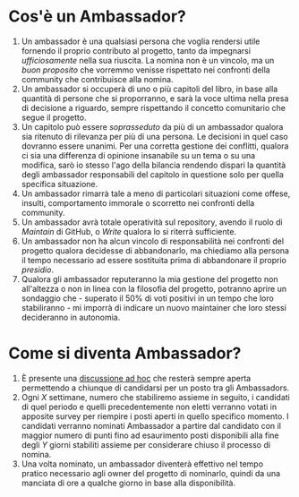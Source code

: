 # Cos'è un Ambassador?

1. Un ambassador è una qualsiasi persona che voglia rendersi utile fornendo il proprio contributo al progetto, tanto da impegnarsi _ufficiosamente_ nella sua riuscita. La nomina non è un vincolo, ma un _buon proposito_ che vorremmo venisse rispettato nei confronti della community che contribuisce alla nomina.
2. Un ambassador si occuperà di uno o più capitoli del libro, in base alla quantità di persone che si proporranno, e sarà la voce ultima nella presa di decisione a riguardo, sempre rispettando il concetto comunitario che segue il progetto.
3. Un capitolo può essere _soprasseduto_ da più di un ambassador qualora sia ritenuto di rilevanza per più di una persona. Le decisioni in quel caso dovranno essere unanimi. Per una corretta gestione dei conflitti, qualora ci sia una differenza di opinione insanabile su un tema o su una modifica, sarò io stesso l'ago della bilancia rendendo dispari la quantità degli ambassador responsabili del capitolo in questione solo per quella specifica situazione.
4. Un ambassador rimarrà tale a meno di particolari situazioni come offese, insulti, comportamento immorale o scorretto nei confronti della community.
5. Un ambassador avrà totale operatività sul repository, avendo il ruolo di _Maintain_ di GitHub, o _Write_ qualora lo si riterrà sufficiente.
6. Un ambassador non ha alcun vincolo di responsabilità nei confronti del progetto qualora decidesse di abbandonarlo, ma chiediamo alla persona il tempo necessario ad essere sostituita prima di abbandonare il proprio _presidio_.
7. Qualora gli ambassador reputeranno la mia gestione del progetto non all'altezza o non in linea con la filosofia del progetto, potranno aprire un sondaggio che - superato il 50% di voti positivi in un tempo che loro stabiliranno - mi imporrà di indicare un nuovo maintainer che loro stessi decideranno in autonomia.

# Come si diventa Ambassador?

1. È presente una [discussione ad hoc](https://github.com/Il-Libro-Open-Source/book/discussions/5) che resterà sempre aperta permettendo a chiunque di candidarsi per un posto tra gli Ambassadors.
2. Ogni _X_ settimane, numero che stabiliremo assieme in seguito, i candidati di quel periodo e quelli precedentemente non eletti verranno votati in apposite survey per riempire i posti aperti in quello specifico momento. I candidati verranno nominati Ambassador a partire dal candidato con il maggior numero di punti fino ad esaurimento posti disponibili alla fine degli _Y_ giorni stabiliti assieme per considerare chiuso il processo di nomina.
3. Una volta nominato, un ambassador diventerà effettivo nel tempo pratico necessario agli owner del progetto di nominarlo, quindi da una manciata di ore a qualche giorno in base alla disponibilità.
